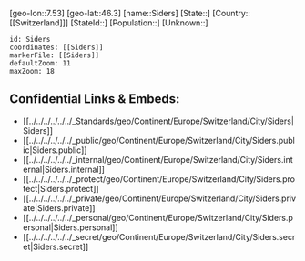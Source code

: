 ﻿---
location: [46.3,7.53]
mapzoom: [7,12] 
mapmarker: city 
type: City
tags:
- geo/City


SpocWebEntityId: 34242
isDeleted: false
confidential: public

---
[geo-lon::7.53]
[geo-lat::46.3]
[name::Siders]
[State::]
[Country::[[Switzerland]]]
[StateId::]
[Population::]
[Unknown::]


```leaflet
id: Siders
coordinates: [[Siders]]
markerFile: [[Siders]]
defaultZoom: 11 
maxZoom: 18
```


## Confidential Links & Embeds: 
- [[../../../../../../_Standards/geo/Continent/Europe/Switzerland/City/Siders|Siders]] 
- [[../../../../../../_public/geo/Continent/Europe/Switzerland/City/Siders.public|Siders.public]] 
- [[../../../../../../_internal/geo/Continent/Europe/Switzerland/City/Siders.internal|Siders.internal]] 
- [[../../../../../../_protect/geo/Continent/Europe/Switzerland/City/Siders.protect|Siders.protect]] 
- [[../../../../../../_private/geo/Continent/Europe/Switzerland/City/Siders.private|Siders.private]] 
- [[../../../../../../_personal/geo/Continent/Europe/Switzerland/City/Siders.personal|Siders.personal]] 
- [[../../../../../../_secret/geo/Continent/Europe/Switzerland/City/Siders.secret|Siders.secret]] 
